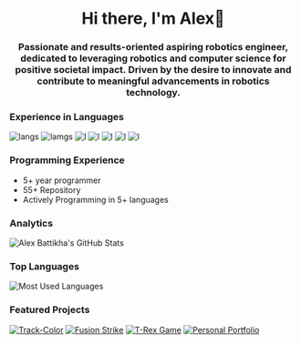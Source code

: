 <h1 align="center">Hi there, I'm Alex👋</h1>
<h3 align="center">Passionate and results-oriented aspiring robotics engineer, dedicated to leveraging robotics and computer science for positive societal impact. Driven by the desire to innovate and contribute to meaningful advancements in robotics technology.</h3>

### Experience in Languages
![langs](https://img.shields.io/badge/Python-FFD43B?style=for-the-badge&logo=python&logoColor=darkgreen)
![lamgs](https://img.shields.io/badge/JavaScript-519667?style=for-the-badge&logo=javascript&logoColor=black)
![l](https://img.shields.io/badge/HTML5-E34F26?style=for-the-badge&logo=html5&logoColor=white) 
![l](https://img.shields.io/badge/C%2B%2B-00599C?style=for-the-badge&logo=c%2B%2B&logoColor=white)
![l](https://img.shields.io/badge/Java-ED8B00?style=for-the-badge&logo=java&logoColor=white)
![l](https://img.shields.io/badge/TensorFlow-FF6F00?style=for-the-badge&logo=TensorFlow&logoColor=white)
![l](https://img.shields.io/badge/firebase-ffca28?style=for-the-badge&logo=firebase&logoColor=black)

### Programming Experience
- 5+ year programmer
- 55+ Repository
- Actively Programming in 5+ languages

### Analytics
![Alex Battikha's GitHub Stats](https://github-readme-stats.vercel.app/api?username=alex-battikha&show_icons=true&count_private=true&hide=prs&border_radius=15&theme=tokyonight)

### Top Languages
![Most Used Languages](https://github-readme-stats.vercel.app/api/top-langs/?username=alex-battikha)

### Featured Projects
[![Track-Color](https://github-readme-stats.vercel.app/api/pin/?username=alex-battikha&repo=TrackColor)](https://github.com/alex-battikha/TrackColor)
[![Fusion Strike](https://github-readme-stats.vercel.app/api/pin/?username=alex-battikha&repo=Fusion-Strike)](https://github.com/alex-battikha/Fusion-Strike)
[![T-Rex Game](https://github-readme-stats.vercel.app/api/pin/?username=alex-battikha&repo=T-Rex-Game)](https://github.com/alex-battikha/T-Rex-Game)
[![Personal Portfolio](https://github-readme-stats.vercel.app/api/pin/?username=alex-battikha&repo=Personal-Portfolio-Website)](https://github.com/alex-battikha/Personal-Portfolio-Website)
